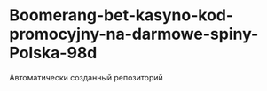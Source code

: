 # Boomerang-bet-kasyno-kod-promocyjny-na-darmowe-spiny-Polska-98d
Автоматически созданный репозиторий

